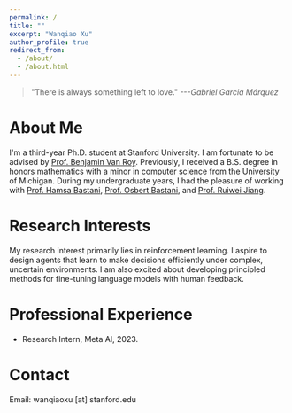 ```yaml
---
permalink: /
title: ""
excerpt: "Wanqiao Xu"
author_profile: true
redirect_from: 
  - /about/
  - /about.html
---
```

> "There is always something left to love." *---Gabriel Garcia Márquez*

About Me
======
I'm a third-year Ph.D. student at Stanford University. I am fortunate to be advised by [Prof. Benjamin Van Roy](https://web.stanford.edu/~bvr/index.html). Previously, I received a B.S. degree in honors mathematics with a minor in computer science from the University of Michigan. During my undergraduate years, I had the pleasure of working with [Prof. Hamsa Bastani](https://hamsabastani.github.io/), [Prof. Osbert Bastani](https://obastani.github.io/), and [Prof. Ruiwei Jiang](https://sites.google.com/site/ruiweijianguf/). 

Research Interests
======
My research interest primarily lies in reinforcement learning. I aspire to design agents that learn to make decisions efficiently under complex, uncertain environments. I am also excited about developing principled methods for fine-tuning language models with human feedback. 

Professional Experience
======
- Research Intern, Meta AI, 2023.

Contact
======
Email: wanqiaoxu [at] stanford.edu